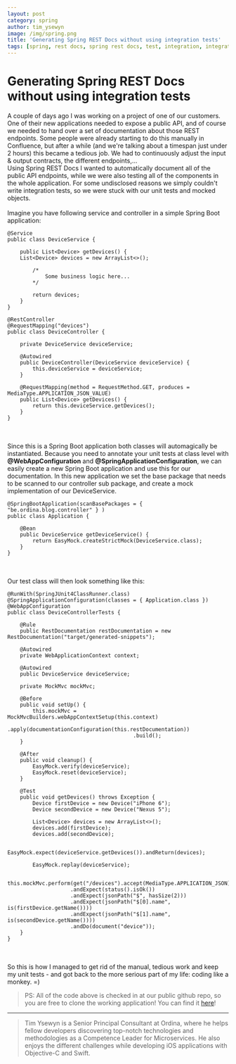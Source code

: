 ```yaml
---
layout: post
category: spring
author: tim_ysewyn
image: /img/spring.png
title: 'Generating Spring REST Docs without using integration tests'
tags: [spring, rest docs, spring rest docs, test, integration, integration test, unit test]
---
```


# Generating Spring REST Docs without using integration tests

A couple of days ago I was working on a project of one of our customers.
One of their new applications needed to expose a public API, and of course we needed to hand over a set of documentation about those REST endpoints.
Some people were already starting to do this manually in Confluence, but after a while (and we're talking about a timespan just under 2 hours) this became a tedious job. 
We had to continuously adjust the input & output contracts, the different endpoints,...
<br />
Using Spring REST Docs I wanted to automatically document all of the public API endpoints, while we were also testing all of the components in the whole application.
For some undisclosed reasons we simply couldn't write integration tests, so we were stuck with our unit tests and mocked objects.
<br /><br />
Imagine you have following service and controller in a simple Spring Boot application:

    @Service
    public class DeviceService {

        public List<Device> getDevices() {
        List<Device> devices = new ArrayList<>();

            /*
                Some business logic here...
            */

            return devices;
        }
    }

    @RestController
    @RequestMapping("devices")
    public class DeviceController {

        private DeviceService deviceService;

        @Autowired
        public DeviceController(DeviceService deviceService) {
            this.deviceService = deviceService;
        }

        @RequestMapping(method = RequestMethod.GET, produces = MediaType.APPLICATION_JSON_VALUE)
        public List<Device> getDevices() {
            return this.deviceService.getDevices();
        }
    }
<br /><br />
Since this is a Spring Boot application both classes will automagically be instantiated.
Because you need to annotate your unit tests at class level with **@WebAppConfiguration** and **@SpringApplicationConfiguration**, we can easily create a new Spring Boot application and use this for our documentation.
In this new application we set the base package that needs to be scanned to our controller sub package, and create a mock implementation of our DeviceService.

    @SpringBootApplication(scanBasePackages = { "be.ordina.blog.controller" } )
    public class Application {

        @Bean
        public DeviceService getDeviceService() {
            return EasyMock.createStrictMock(DeviceService.class);
        }
    }

<br /><br />
Our test class will then look something like this:

    @RunWith(SpringJUnit4ClassRunner.class)
    @SpringApplicationConfiguration(classes = { Application.class })
    @WebAppConfiguration
    public class DeviceControllerTests {

        @Rule
        public RestDocumentation restDocumentation = new RestDocumentation("target/generated-snippets");

        @Autowired
        private WebApplicationContext context;

        @Autowired
        public DeviceService deviceService;

        private MockMvc mockMvc;

        @Before
        public void setUp() {
            this.mockMvc = MockMvcBuilders.webAppContextSetup(this.context)
                                            .apply(documentationConfiguration(this.restDocumentation))
                                            .build();
        }

        @After
        public void cleanup() {
            EasyMock.verify(deviceService);
            EasyMock.reset(deviceService);
        }

        @Test
        public void getDevices() throws Exception {
            Device firstDevice = new Device("iPhone 6");
            Device secondDevice = new Device("Nexus 5");
            
            List<Device> devices = new ArrayList<>();
            devices.add(firstDevice);
            devices.add(secondDevice);

            EasyMock.expect(deviceService.getDevices()).andReturn(devices);

            EasyMock.replay(deviceService);

            this.mockMvc.perform(get("/devices").accept(MediaType.APPLICATION_JSON))
                        .andExpect(status().isOk())
                        .andExpect(jsonPath("$", hasSize(2)))
                        .andExpect(jsonPath("$[0].name", is(firstDevice.getName())))
                        .andExpect(jsonPath("$[1].name", is(secondDevice.getName())))
                        .andDo(document("device"));
        }
    }
<br /><br />
So this is how I managed to get rid of the manual, tedious work and keep my unit tests - and got back to the more serious part of my life: coding like a monkey. =)

> PS: All of the code above is checked in at our public github repo, so you are free to clone the working application! You can find it [here](https://github.com/ordina-oraj/spring-rest-docs-without-integration-tests)!

--------

> Tim Ysewyn is a Senior Principal Consultant at Ordina, where he helps fellow developers discovering top-notch technologies and methodologies as a Competence Leader for Microservices. He also enjoys the different challenges while developing iOS applications with Objective-C and Swift.
>
>